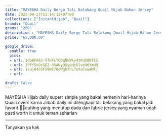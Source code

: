 ```yaml
---
title: "MAYESHA Daily Bergo Tali Belakang Quail Hijab Bahan Jersey"
date: 2023-04-27T11:14:12+07:00
collections: ["InstantHijab", "Quail"]
brands: "Quail"
grams: "200"
description : "MAYESHA Daily Bergo Tali Belakang Quail Hijab Bahan Jersey"
price: "65,000.00"

google_drive:
  enable: true
  pics:
  - url: 1db8FA8J-V7HFLYCQqNkWky43KUb8OTII
  - url: 1PfY5nOcGE2-R5ANyQSypHcUlveH6YmHQ
  - url: 1suj84COFS9W17OeWghThL7oXaCxwaMlj
  - url: 

draft: false
---
```


MAYESHA 
Hijab daily superr simple yang bakal nemenin hari-harinya QuailLovers karna Jilbab daily ini dilengkapi tali belakang yang bakal jadi favorit 🫰🏻cutting yang menutup dada dan fabric jersey yang nyaman udah pasti worth it untuk teman seharian

---

Tanyakan ya kak


